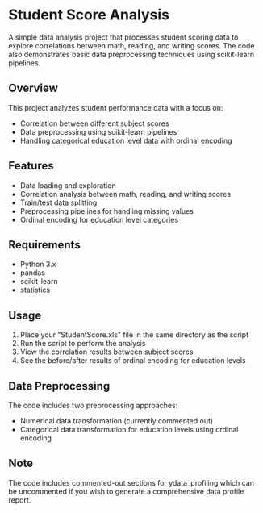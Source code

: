 # Student Score Analysis

A simple data analysis project that processes student scoring data to explore correlations between math, reading, and writing scores. The code also demonstrates basic data preprocessing techniques using scikit-learn pipelines.

## Overview

This project analyzes student performance data with a focus on:
- Correlation between different subject scores
- Data preprocessing using scikit-learn pipelines
- Handling categorical education level data with ordinal encoding

## Features

- Data loading and exploration
- Correlation analysis between math, reading, and writing scores
- Train/test data splitting
- Preprocessing pipelines for handling missing values
- Ordinal encoding for education level categories

## Requirements

- Python 3.x
- pandas
- scikit-learn
- statistics

## Usage

1. Place your "StudentScore.xls" file in the same directory as the script
2. Run the script to perform the analysis
3. View the correlation results between subject scores
4. See the before/after results of ordinal encoding for education levels

## Data Preprocessing

The code includes two preprocessing approaches:
- Numerical data transformation (currently commented out)
- Categorical data transformation for education levels using ordinal encoding

## Note

The code includes commented-out sections for ydata_profiling which can be uncommented if you wish to generate a comprehensive data profile report.
